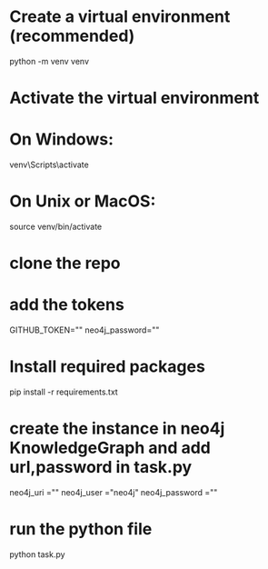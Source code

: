 # Create a virtual environment (recommended)
python -m venv venv

# Activate the virtual environment
# On Windows:
venv\Scripts\activate
# On Unix or MacOS:
source venv/bin/activate

# clone the repo


# add the tokens
GITHUB_TOKEN=""
neo4j_password=""

# Install required packages
pip install -r requirements.txt

# create the instance in neo4j KnowledgeGraph and add url,password in task.py 
neo4j_uri =""
neo4j_user ="neo4j"
neo4j_password =""

# run the python file
python task.py

